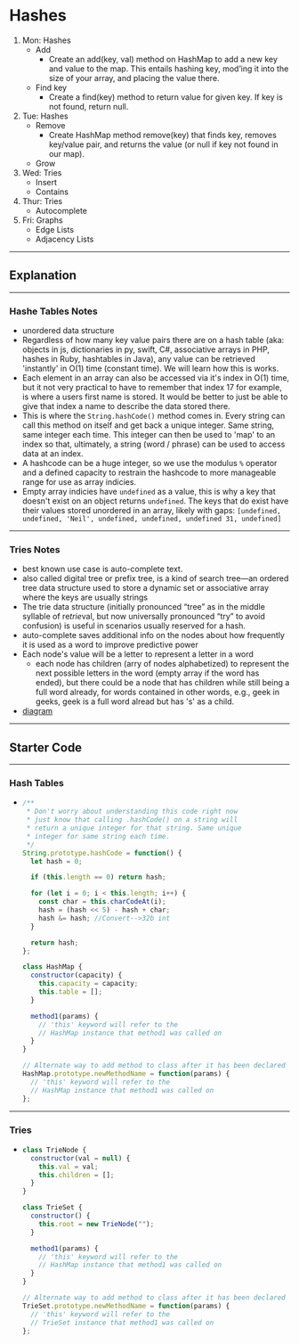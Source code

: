 # Hashes

1. Mon: Hashes
   - Add
     - Create an add(key, val) method on HashMap to add a new key and value to the map. This entails hashing key, mod’ing it into the size of your array, and placing the value there.
   - Find key
     - Create a find(key) method to return value for given key. If key is not found, return null.
2. Tue: Hashes
   - Remove
     - Create HashMap method remove(key) that finds key, removes key/value pair, and returns the value (or null if key not found in our map).
   - Grow
3. Wed: Tries
   - Insert
   - Contains
4. Thur: Tries
   - Autocomplete
5. Fri: Graphs
   - Edge Lists
   - Adjacency Lists

---

## Explanation

---

### Hashe Tables Notes

- unordered data structure
- Regardless of how many key value pairs there are on a hash table (aka: objects in js, dictionaries in py, swift, C#, associative arrays in PHP, hashes in Ruby, hashtables in Java), any value can be retrieved 'instantly' in O(1) time (constant time). We will learn how this is works.
- Each element in an array can also be accessed via it's index in O(1) time, but it not very practical to have to remember that index 17 for example, is where a users first name is stored. It would be better to just be able to give that index a name to describe the data stored there.
- This is where the `String.hashCode()` method comes in. Every string can call this method on itself and get back a unique integer. Same string, same integer each time. This integer can then be used to 'map' to an index so that, ultimately, a string (word / phrase) can be used to access data at an index.
- A hashcode can be a huge integer, so we use the modulus `%` operator and a defined capacity to restrain the hashcode to more manageable range for use as array indicies.
- Empty array indicies have `undefined` as a value, this is why a key that doesn't exist on an object returns `undefined`. The keys that do exist have their values stored unordered in an array, likely with gaps: `[undefined, undefined, 'Neil', undefined, undefined, undefined 31, undefined]`

---

### Tries Notes

- best known use case is auto-complete text.
- also called digital tree or prefix tree, is a kind of search tree—an ordered tree data structure used to store a dynamic set or associative array where the keys are usually strings
- The trie data structure (initially pronounced “tree” as in the middle syllable of re*trie*val, but now universally pronounced “try” to avoid confusion) is useful in scenarios usually reserved for a hash.
- auto-complete saves additional info on the nodes about how frequently it is used as a word to improve predictive power
- Each node's value will be a letter to represent a letter in a word
  - each node has children (arry of nodes alphabetized) to represent the next possible letters in the word (empty array if the word has ended), but there could be a node that has children while still being a full word already, for words contained in other words, e.g., geek in geeks, geek is a full word alread but has 's' as a child.
- [diagram](https://4.bp.blogspot.com/-GNWc5KUMGYc/WAskP-EHFKI/AAAAAAAAEz4/8yikxc2niYgyqH0FWFafq5UTp_kUK6O5ACLcB/s1600/TrieDataStructureImpl.png)

---

## Starter Code

---

### Hash Tables

- ```js
  /**
   * Don't worry about understanding this code right now
   * just know that calling .hashCode() on a string will
   * return a unique integer for that string. Same unique
   * integer for same string each time.
   */
  String.prototype.hashCode = function() {
    let hash = 0;

    if (this.length == 0) return hash;

    for (let i = 0; i < this.length; i++) {
      const char = this.charCodeAt(i);
      hash = (hash << 5) - hash + char;
      hash &= hash; //Convert-->32b int
    }

    return hash;
  };

  class HashMap {
    constructor(capacity) {
      this.capacity = capacity;
      this.table = [];
    }

    method1(params) {
      // 'this' keyword will refer to the
      // HashMap instance that method1 was called on
    }
  }

  // Alternate way to add method to class after it has been declared
  HashMap.prototype.newMethodName = function(params) {
    // 'this' keyword will refer to the
    // HashMap instance that method1 was called on
  };
  ```

---

### Tries

- ```js
  class TrieNode {
    constructor(val = null) {
      this.val = val;
      this.children = [];
    }
  }

  class TrieSet {
    constructor() {
      this.root = new TrieNode("");
    }

    method1(params) {
      // 'this' keyword will refer to the
      // HashMap instance that method1 was called on
    }
  }

  // Alternate way to add method to class after it has been declared
  TrieSet.prototype.newMethodName = function(params) {
    // 'this' keyword will refer to the
    // TrieSet instance that method1 was called on
  };
  ```
